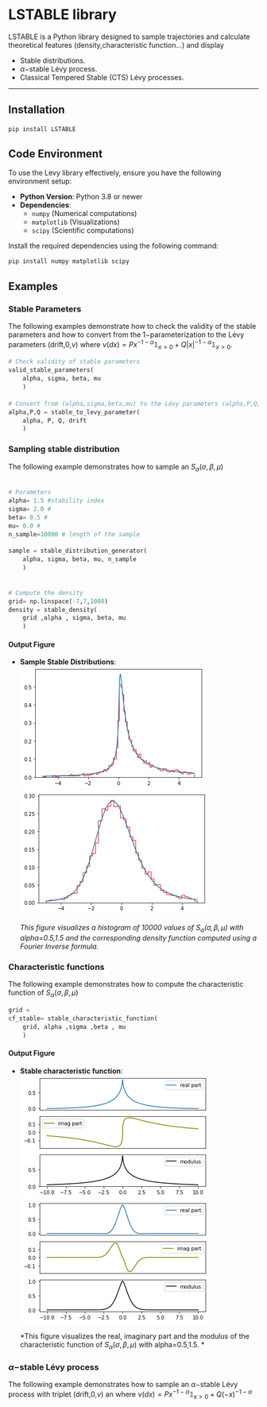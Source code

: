 # LSTABLE library

LSTABLE is a Python library designed to sample trajectories and calculate theoretical features (density,characteristic function...) and display
- Stable distributions.
- $\alpha-$stable Lévy process.
- Classical Tempered Stable (CTS) Lévy processes.
---

## Installation

```bash
pip install LSTABLE

```


## Code Environment

To use the Levy library effectively, ensure you have the following environment setup:

- **Python Version**: Python 3.8 or newer
- **Dependencies**:
  - `numpy` (Numerical computations)
  - `matplotlib` (Visualizations)
  - `scipy` (Scientific computations)

Install the required dependencies using the following command:

```bash
pip install numpy matplotlib scipy
```

## Examples

### Stable Parameters 

The following examples demonstrate how to check the validity of the stable parameters and how to convert from the $1-$parameterization to the Lévy parameters (drift,0,$\nu$) where $\nu(dx) = Px^{-1-\alpha} \mathbb{1}_{x>0} + Q|x|^{-1-\alpha} \mathbb{1}_{x>0}.$

```python
# Check validity of stable parameters
valid_stable_parameters(
	alpha, sigma, beta, mu
	)

# Convert from (alpha,sigma,beta,mu) to the Lévy parameters (alpha,P,Q,drift) (P,Q are the positive/negative jump parameters of the Lévy measure
alpha,P,Q = stable_to_levy_parameter(
	alpha, P, Q, drift
	)
```

### Sampling stable distribution

The following example demonstrates how to sample an $S_\alpha(\sigma,\beta,\mu)$

```python

# Parameters
alpha= 1.5 #stability index
sigma= 2.0 #
beta= 0.5 #
mu= 0.0 # 
n_sample=10000 # length of the sample

sample = stable_distribution_generator(
	alpha, sigma, beta, mu, n_sample
	)


# Compute the density
grid= np.linspace(-7,7,1000)
density = stable_density(
	grid ,alpha , sigma, beta, mu
	)
```

#### Output Figure

- **Sample Stable Distributions**:  
  ![alpha=0.5](./figures/stable_hist_density_alpha05.png)
  ![alpha=1.5](./figures/stable_hist_density_alpha15.png)
  
  *This figure visualizes a histogram of 10000 values of $S_\alpha(\sigma,\beta,\mu)$ with alpha=0.5,1.5 and the corresponding density function computed using a Fourier Inverse formula.*

### Characteristic functions

The following example demonstrates how to compute the characteristic function of $S_\alpha(\sigma,\beta,\mu)$

```python
grid =
cf_stable= stable_characteristic_function(
	grid, alpha ,sigma ,beta , mu
	)
```
#### Output Figure

- **Stable characteristic function**:  
  ![alpha=0.5](./figures/stable_cf_alpha05.png)
  ![alpha=1.5](./figures/stable_cf_alpha15.png)
  
  *This figure visualizes the real, imaginary part and the modulus of the characteristic function of $S_\alpha(\sigma,\beta,\mu)$ with alpha=0.5,1.5. *


### $\alpha-$stable Lévy process

The following example demonstrates how to sample an $\alpha-$stable Lévy process with triplet (drift,0,$\nu$) an where 
$\nu(dx) = Px^{-1-\alpha} \mathbb{1}_{x>0} + Q(-x)^{-1-\alpha}$

